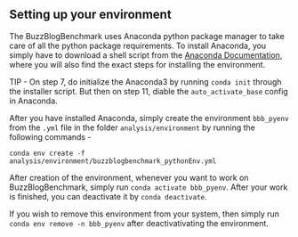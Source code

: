 ## Setting up your environment

The BuzzBlogBenchmark uses Anaconda python package manager to take care of all the python package requirements. To install Anaconda, you simply have to download a shell script from the [Anaconda Documentation](https://docs.anaconda.com/anaconda/install/linux/), where you will also find the exact steps for installing the environment.

TIP - On step 7, do initialize the Anaconda3 by running `conda init` through the installer script. But then on step 11, diable the `auto_activate_base` config in Anaconda.

After you have installed Anaconda, simply create the environment `bbb_pyenv` from the `.yml` file in the folder `analysis/environment` by running the following commands -
```
conda env create -f analysis/environment/buzzblogbenchmark_pythonEnv.yml
```

After creation of the environment, whenever you want to work on BuzzBlogBenchmark, simply run `conda activate bbb_pyenv`. After your work is finished, you can deactivate it by `conda deactivate`.

If you wish to remove this environment from your system, then simply run `conda env remove -n bbb_pyenv` after deactivativating the environment.